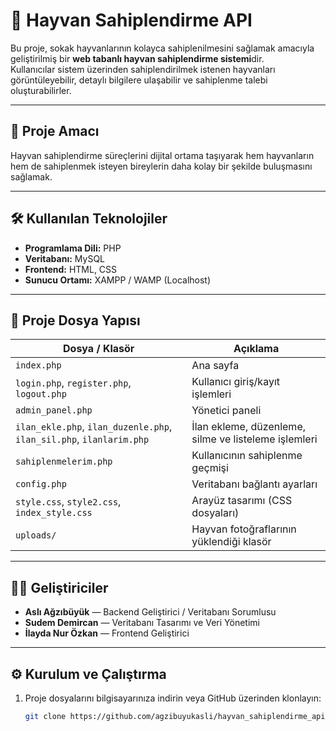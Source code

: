# 🐾 Hayvan Sahiplendirme API

Bu proje, sokak hayvanlarının kolayca sahiplenilmesini sağlamak amacıyla geliştirilmiş bir **web tabanlı hayvan sahiplendirme sistemi**dir.  
Kullanıcılar sistem üzerinden sahiplendirilmek istenen hayvanları görüntüleyebilir, detaylı bilgilere ulaşabilir ve sahiplenme talebi oluşturabilirler.

---

## 🚀 Proje Amacı
Hayvan sahiplendirme süreçlerini dijital ortama taşıyarak hem hayvanların hem de sahiplenmek isteyen bireylerin daha kolay bir şekilde buluşmasını sağlamak.

---

## 🛠️ Kullanılan Teknolojiler
- **Programlama Dili:** PHP  
- **Veritabanı:** MySQL  
- **Frontend:** HTML, CSS  
- **Sunucu Ortamı:** XAMPP / WAMP (Localhost)

---

## 📁 Proje Dosya Yapısı

| Dosya / Klasör | Açıklama |
|----------------|-----------|
| `index.php` | Ana sayfa |
| `login.php`, `register.php`, `logout.php` | Kullanıcı giriş/kayıt işlemleri |
| `admin_panel.php` | Yönetici paneli |
| `ilan_ekle.php`, `ilan_duzenle.php`, `ilan_sil.php`, `ilanlarim.php` | İlan ekleme, düzenleme, silme ve listeleme işlemleri |
| `sahiplenmelerim.php` | Kullanıcının sahiplenme geçmişi |
| `config.php` | Veritabanı bağlantı ayarları |
| `style.css`, `style2.css`, `index_style.css` | Arayüz tasarımı (CSS dosyaları) |
| `uploads/` | Hayvan fotoğraflarının yüklendiği klasör |

---

## 👩‍💻 Geliştiriciler
- **Aslı Ağzıbüyük** — Backend Geliştirici / Veritabanı Sorumlusu  
- **Sudem Demircan** — Veritabanı Tasarımı ve Veri Yönetimi  
- **İlayda Nur Özkan** — Frontend Geliştirici  

---

## ⚙️ Kurulum ve Çalıştırma

1. Proje dosyalarını bilgisayarınıza indirin veya GitHub üzerinden klonlayın:
   ```bash
   git clone https://github.com/agzibuyukasli/hayvan_sahiplendirme_api.git

